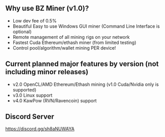 ## Why use BZ Miner (v1.0)?
- Low dev fee of 0.5%
- Beautiful Easy to use Windows GUI miner (Command Line Interface is optional)
- Remote management of all mining rigs on your network
- Fastest Cuda Ethereum/ethash miner (from limited testing)
- Control pool/algorithm/wallet mining PER device!

## Current planned major features by version (not including minor releases)
- v2.0 OpenCL/AMD Ethereum/Ethash mining (v1.0 Cuda/Nvidia only is supported)
- v3.0 Linux support
- v4.0 KawPow (RVN/Ravencoin) support

## Discord Server
https://discord.gg/sh8aNUWAYA
